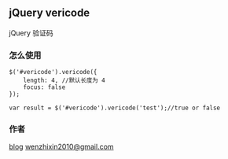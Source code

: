## jQuery vericode

jQuery 验证码

### 怎么使用

	$('#vericode').vericode({
		length: 4, //默认长度为 4
		focus: false
	});
	
	var result = $('#vericode').vericode('test');//true or false
	
### 作者

[blog](http://wenzhixin.net.cn)
[wenzhixin2010@gmail.com](wenzhixin2010@gmail.com)
